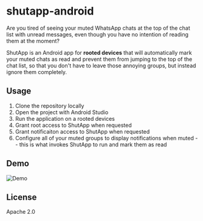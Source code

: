 # shutapp-android

Are you tired of seeing your muted WhatsApp chats at the top of the chat list with unread messages, even though you have no intention of reading them at the moment?

ShutApp is an Android app for **rooted devices** that will automatically mark your muted chats as read and prevent them from jumping to the top of the chat list, so that you don't have to leave those annoying groups, but instead ignore them completely.

## Usage

1. Clone the repository locally
2. Open the project with Android Studio
3. Run the application on a rooted devices
4. Grant root access to ShutApp when requested
5. Grant notificaiton access to ShutApp when requested
6. Configure all of your muted groups to display notifications when muted -- this is what invokes ShutApp to run and mark them as read

## Demo

![Demo](https://raw.github.com/eladnava/shutapp-android/master/assets/preview.png)

## License

Apache 2.0
